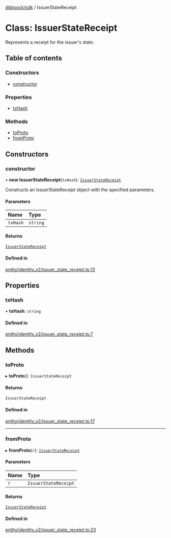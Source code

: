 [@bloock/sdk](../index.md) / IssuerStateReceipt

# Class: IssuerStateReceipt

Represents a receipt for the issuer's state.

## Table of contents

### Constructors

- [constructor](IssuerStateReceipt.md#constructor)

### Properties

- [txHash](IssuerStateReceipt.md#txhash)

### Methods

- [toProto](IssuerStateReceipt.md#toproto)
- [fromProto](IssuerStateReceipt.md#fromproto)

## Constructors

### constructor

• **new IssuerStateReceipt**(`txHash`): [`IssuerStateReceipt`](IssuerStateReceipt.md)

Constructs an IssuerStateReceipt object with the specified parameters.

#### Parameters

| Name | Type |
| :------ | :------ |
| `txHash` | `string` |

#### Returns

[`IssuerStateReceipt`](IssuerStateReceipt.md)

#### Defined in

[entity/identity_v2/issuer_state_receipt.ts:13](https://github.com/bloock/bloock-sdk/blob/edef30d6/languages/js/src/entity/identity_v2/issuer_state_receipt.ts#L13)

## Properties

### txHash

• **txHash**: `string`

#### Defined in

[entity/identity_v2/issuer_state_receipt.ts:7](https://github.com/bloock/bloock-sdk/blob/edef30d6/languages/js/src/entity/identity_v2/issuer_state_receipt.ts#L7)

## Methods

### toProto

▸ **toProto**(): `IssuerStateReceipt`

#### Returns

`IssuerStateReceipt`

#### Defined in

[entity/identity_v2/issuer_state_receipt.ts:17](https://github.com/bloock/bloock-sdk/blob/edef30d6/languages/js/src/entity/identity_v2/issuer_state_receipt.ts#L17)

___

### fromProto

▸ **fromProto**(`r`): [`IssuerStateReceipt`](IssuerStateReceipt.md)

#### Parameters

| Name | Type |
| :------ | :------ |
| `r` | `IssuerStateReceipt` |

#### Returns

[`IssuerStateReceipt`](IssuerStateReceipt.md)

#### Defined in

[entity/identity_v2/issuer_state_receipt.ts:23](https://github.com/bloock/bloock-sdk/blob/edef30d6/languages/js/src/entity/identity_v2/issuer_state_receipt.ts#L23)

